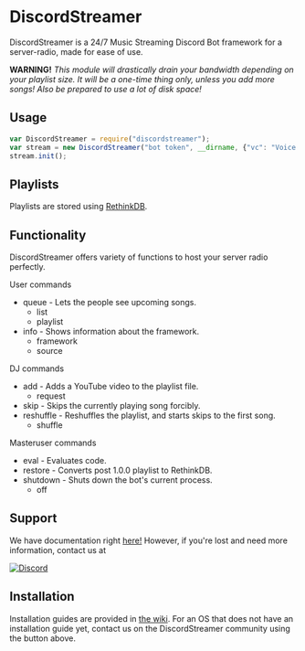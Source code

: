 # DiscordStreamer
DiscordStreamer is a 24/7 Music Streaming Discord Bot framework for a server-radio, made for ease of use.

**WARNING!** *This module will drastically drain your bandwidth depending on your playlist size. It will be a one-time thing only, unless you add more songs! Also be prepared to use a lot of disk space!*
## Usage 
```js
var DiscordStreamer = require("discordstreamer");
var stream = new DiscordStreamer("bot token", __dirname, {"vc": "Voice channel ID", "feed": "Feed text channel ID", "djs": ["Someone's Discord user ID"], "masterUsers": ["Your Discord user ID"]});
stream.init();
```

## Playlists
Playlists are stored using [RethinkDB](http://www.rethinkdb.com).
## Functionality
DiscordStreamer offers variety of functions to host your server radio perfectly.

User commands
  - queue - Lets the people see upcoming songs.
    - list
    - playlist
  - info - Shows information about the framework.
    - framework
    - source

DJ commands
  - add - Adds a YouTube video to the playlist file.
    - request
  - skip - Skips the currently playing song forcibly.
  - reshuffle - Reshuffles the playlist, and starts skips to the first song.
    - shuffle

Masteruser commands
  - eval - Evaluates code.
  - restore - Converts post 1.0.0 playlist to RethinkDB.
  - shutdown - Shuts down the bot's current process.
    - off

## Support
We have documentation right [here!](https://cernodile.com/docs/DiscordStreamer) However, if you're lost and need more information, contact us at

[![Discord](https://discordapp.com/api/guilds/256444503123034112/widget.png?style=banner2)](https://discord.gg/NQcgJzR)

## Installation
Installation guides are provided in [the wiki](https://github.com/teamcernodile/discordstreamer/wiki). For an OS that does not have an installation guide yet, contact us on the DiscordStreamer community using the button above.
